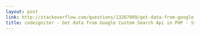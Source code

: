 ```yaml
---
layout: post
link: http://stackoverflow.com/questions/13267009/get-data-from-google-custom-search-api-in-php/13275497#13275497
title: codeigniter - Get data from Google Custom Search Api in PHP - Stack Overflow
---
```


